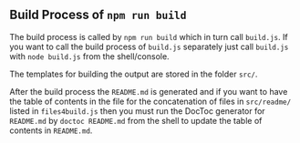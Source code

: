 
<!-- BEGIN: src/readme/build_process.md -->

## Build Process of `npm run build`
The build process is called by `npm run build` which in turn call `build.js`. If you want to call the build process of `build.js` separately just call `build.js` with `node build.js` from the shell/console.

The templates for building the output are stored in the folder `src/`.

After the build process the `README.md` is generated and if you want to have the table of contents in the file for the concatenation of  files in `src/readme/` listed in `files4build.js` then you must run the DocToc generator for `README.md` by `doctoc README.md` from the shell to update the table of contents in `README.md`.

<!-- END:   src/readme/build_process.md -->
